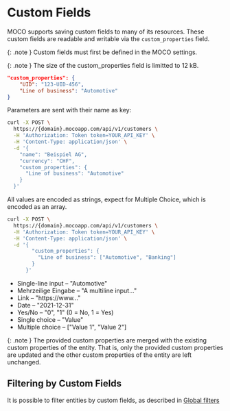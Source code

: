 # Custom Fields

MOCO supports saving custom fields to many of its resources. These custom fields are readable and writable via the `custom_properties` field.

{: .note }
 Custom fields must first be defined in the MOCO settings.

{: .note }
 The size of the custom_properties field is limitted to 12 kB.

```json
"custom_properties": {
    "UID": "123-UID-456",
    "Line of business": "Automotive"
}
```

Parameters are sent with their name as key:

```bash
curl -X POST \
  https://{domain}.mocoapp.com/api/v1/customers \
  -H 'Authorization: Token token=YOUR_API_KEY' \
  -H 'Content-Type: application/json' \
  -d '{
    "name": "Beispiel AG",
    "currency": "CHF",
    "custom_properties": {
      "Line of business": "Automotive"
    }
  }'
```

All values are encoded as strings, expect for Multiple Choice, which is encoded as an array.

```bash
curl -X POST \
  https://{domain}.mocoapp.com/api/v1/customers \
  -H 'Authorization: Token token=YOUR_API_KEY' \
  -H 'Content-Type: application/json' \
  -d '{
        "custom_properties": {
          "Line of business": ["Automotive", "Banking"]
        }
      }'
```

- Single-line input – "Automotive"
- Mehrzeilige Eingabe – "A multiline input..."
- Link – "https://www..."
- Date – "2021-12-31"
- Yes/No – "0", "1" (0 = No, 1 = Yes)
- Single choice – "Value"
- Multiple choice – ["Value 1", "Value 2"]


{: .note }
The provided custom properties are merged with the existing custom properties of the entity. That is, only the provided custom properties are updated and the other custom properties of the entity are left unchanged.

## Filtering by Custom Fields

It is possible to filter entities by custom fields, as described in 
[Global filters](./entities#filter-by-custom-fields-–-custom_properties)
